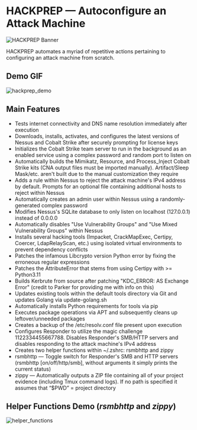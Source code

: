 # HACKPREP — Autoconfigure an Attack Machine
![HACKPREP Banner](https://github.com/mrdanielvelez/hackprep/assets/85040841/ab0b739c-28b6-40c3-9c55-3105af007b03)

HACKPREP automates a myriad of repetitive actions pertaining to configuring an attack machine from scratch.

## Demo GIF
![hackprep_demo](https://github.com/mrdanielvelez/hackprep/assets/85040841/80267c6d-32a8-4c85-9b74-1168b0a7fb70)

## Main Features
- Tests internet connectivity and DNS name resolution immediately after execution
- Downloads, installs, activates, and configures the latest versions of Nessus and Cobalt Strike after securely prompting for license keys
- Initializes the Cobalt Strike team server to run in the background as an enabled service using a complex password and random port to listen on
- Automatically builds the Mimikatz, Resource, and Process_Inject Cobalt Strike kits (CNA output files must be imported manually). Artifact/Sleep Mask/etc. aren't built due to the manual customization they require
- Adds a rule within Nessus to reject the attack machine's IPv4 address by default. Prompts for an optional file containing additional hosts to reject within Nessus
- Automatically creates an admin user within Nessus using a randomly-generated complex password
- Modifies Nessus's SQLite database to only listen on localhost (127.0.0.1) instead of 0.0.0.0
- Automatically disables "Use Vulnerability Groups" and "Use Mixed Vulnerability Groups" within Nessus
- Installs several hacking tools (Impacket, CrackMapExec, Certipy, Coercer, LdapRelayScan, etc.) using isolated virtual environments to prevent dependency conflicts 
- Patches the infamous Libcrypto version Python error by fixing the erroneous regular expressions
- Patches the AttributeError that stems from using Certipy with >= Python3.11
- Builds Kerbrute from source after patching "KDC_ERROR: AS Exchange Error" (credit to Parker for providing me with info on this)
- Updates existing tools within the default tools directory via Git and updates Golang via update-golang.sh
- Automatically installs Python requirements for tools via pip
- Executes package operations via APT and subsequently cleans up leftover/unneeded packages
- Creates a backup of the /etc/resolv.conf file present upon execution
- Configures Responder to utilize the magic challenge 1122334455667788. Disables Responder's SMB/HTTP servers and disables responding to the attack machine's IPv4 address
- Creates two helper functions within ~/.zshrc: rsmbhttp and zippy
- rsmbhttp — Toggle switch for Responder's SMB and HTTP servers (rsmbhttp [on/off/http/smb], without arguments it simply prints the current status)
- zippy — Automatically outputs a ZIP file containing all of your project evidence (including Tmux command logs). If no path is specified it assumes that “$PWD” = project directory

## Helper Functions Demo (*rsmbhttp* and *zippy*)
![helper_functions](https://github.com/mrdanielvelez/hackprep/assets/85040841/d282f4d4-94e3-43ed-9599-ddd49595b1b2)
